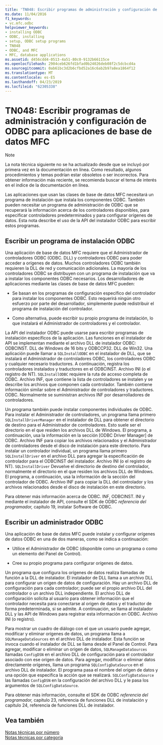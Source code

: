 ```yaml
---
title: 'TN048: Escribir programas de administración y configuración de ODBC para aplicaciones de base de datos MFC'
ms.date: 11/04/2016
f1_keywords:
- vc.mfc.odbc
helpviewer_keywords:
- installing ODBC
- ODBC, installing
- setup, ODBC setup programs
- TN048
- ODBC, and MFC
- MFC, database applications
ms.assetid: d456cdd4-0513-4a51-80c0-9132b66115ce
ms.openlocfilehash: 2904ceb626fd1bfad0b24026deb08f2c5dcbcd4a
ms.sourcegitcommit: 0ab61bc3d2b6cfbd52a16c6ab2b97a8ea1864f12
ms.translationtype: MT
ms.contentlocale: es-ES
ms.lasthandoff: 04/23/2019
ms.locfileid: "62305338"
---
```

# <a name="tn048-writing-odbc-setup-and-administration-programs-for-mfc-database-applications"></a>TN048: Escribir programas de administración y configuración de ODBC para aplicaciones de base de datos MFC

> [!NOTE]
>  La nota técnica siguiente no se ha actualizado desde que se incluyó por primera vez en la documentación en línea. Como resultado, algunos procedimientos y temas podrían estar obsoletos o ser incorrectos. Para obtener información más reciente, se recomienda buscar el tema de interés en el índice de la documentación en línea.

Las aplicaciones que usan las clases de base de datos MFC necesitará un programa de instalación que instala los componentes ODBC. También pueden necesitar un programa de administración de ODBC que se recuperará la información acerca de los controladores disponibles, para especificar controladores predeterminados y para configurar orígenes de datos. Esta nota describe el uso de la API del instalador ODBC para escribir estos programas.

##  <a name="_mfcnotes_writing_an_odbc_setup_program"></a> Escribir un programa de instalación ODBC

Una aplicación de base de datos MFC requiere que el Administrador de controladores ODBC (ODBC. DLL) y controladores ODBC para poder acceder a orígenes de datos. Muchos controladores ODBC también requieren la DLL de red y comunicación adicionales. La mayoría de los controladores ODBC se distribuyen con un programa de instalación que va a instalar los componentes ODBC necesarios. Los desarrolladores de aplicaciones mediante las clases de base de datos MFC pueden:

- Se basan en los programas de configuración específico del controlador para instalar los componentes ODBC. Esto requerirá ningún otro esfuerzo por parte del desarrollador, simplemente puede redistribuir el programa de instalación del controlador.

- Como alternativa, puede escribir su propio programa de instalación, lo que instalará el Administrador de controladores y el controlador.

La API del instalador ODBC puede usarse para escribir programas de instalación específicos de la aplicación. Las funciones en el instalador de API se implementan mediante el archivo DLL de instalador ODBC: ODBCINST. DLL de Windows de 16 bits y ODBCCP32. DLL de Win32. Una aplicación puede llamar a `SQLInstallODBC` en el instalador de DLL, que se instalará el Administrador de controladores ODBC, los controladores ODBC y cualquier necesario traductores. A continuación, registra los controladores instalados y traductores en el ODBCINST. Archivo INI (o el registro de NT). `SQLInstallODBC` requiere la ruta de acceso completa de ODBC. Archivo INF, que contiene la lista de controladores se instalen y se describe los archivos que componen cada controlador. También contiene información similar sobre el Administrador de controladores y traductores. ODBC. Normalmente se suministran archivos INF por desarrolladores de controladores.

Un programa también puede instalar componentes individuales de ODBC. Para instalar el Administrador de controladores, un programa llama primero `SQLInstallDriverManager` en el instalador de DLL para obtener el directorio de destino para el Administrador de controladores. Esto suele ser el directorio en el que residen los archivos DLL de Windows. El programa, a continuación, usa la información en la sección [ODBC Driver Manager] de ODBC. Archivo INF para copiar los archivos relacionados y el Administrador de controladores desde el disco de instalación para este directorio. Para instalar un controlador individual, un programa llama primero `SQLInstallDriver` en el archivo DLL para agregar la especificación de controlador para el ODBCINST del instalador. Archivo INI (o el registro de NT). `SQLInstallDriver` Devuelve el directorio de destino del controlador, normalmente el directorio en el que residen los archivos DLL de Windows. El programa, a continuación, usa la información de la sección del controlador de ODBC. Archivo INF para copiar la DLL del controlador y los archivos relacionados desde el disco de instalación en este directorio.

Para obtener más información acerca de ODBC. INF, ODBCINST. INI y mediante el instalador de API, consulte el SDK de ODBC *referencia del programador,* capítulo 19, instalar Software de ODBC.

##  <a name="_mfcnotes_writing_an_odbc_administrator"></a> Escribir un administrador ODBC

Una aplicación de base de datos MFC puede instalar y configurar orígenes de datos ODBC en una de dos maneras, como se indica a continuación:

- Utilice el Administrador de ODBC (disponible como un programa o como un elemento del Panel de Control).

- Cree su propio programa para configurar orígenes de datos.

Un programa que configura los orígenes de datos realiza llamadas de función a la DLL de instalador. El instalador de DLL llama a un archivo DLL para configurar un origen de datos de configuración. Hay un archivo DLL de configuración para cada controlador; puede ser el propio archivo DLL del controlador o un archivo DLL independiente. El archivo DLL de configuración solicita al usuario para obtener información que el controlador necesita para conectarse al origen de datos y el traductor de forma predeterminada, si se admite. A continuación, se llama al instalador DLL y las API de Windows para registrar esta información en ODBC. Archivo INI (o registro).

Para mostrar un cuadro de diálogo con el que un usuario puede agregar, modificar y eliminar orígenes de datos, un programa llama a `SQLManageDataSources` en el archivo DLL de instalador. Esta función se invoca cuando el instalador de DLL se llama desde el Panel de Control. Para agregar, modificar o eliminar un origen de datos, `SQLManageDataSources` llamadas `ConfigDSN` en el archivo DLL de configuración para el controlador asociado con ese origen de datos. Para agregar, modificar o eliminar datos directamente orígenes, llama un programa `SQLConfigDataSource` en el archivo DLL de instalador. El programa pasa el nombre del origen de datos y una opción que especifica la acción que se realizará. `SQLConfigDataSource` las llamadas `ConfigDSN` en la configuración del archivo DLL y le pasa los argumentos de `SQLConfigDataSource`.

Para obtener más información, consulte el SDK de ODBC *referencia del programador,* capítulo 23, referencia de funciones DLL de instalación y capítulo 24, referencia de funciones DLL de instalador.

## <a name="see-also"></a>Vea también

[Notas técnicas por número](../mfc/technical-notes-by-number.md)<br/>
[Notas técnicas por categoría](../mfc/technical-notes-by-category.md)
